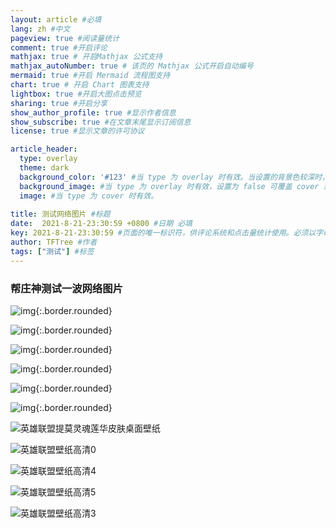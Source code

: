 ```yaml
---
layout: article #必填
lang: zh #中文
pageview: true #阅读量统计
comment: true #开启评论
mathjax: true # 开启Mathjax 公式支持
mathjax_autoNumber: true # 该页的 Mathjax 公式开启自动编号
mermaid: true #开启 Mermaid 流程图支持
chart: true # 开启 Chart 图表支持
lightbox: true #开启大图点击预览
sharing: true #开启分享
show_author_profile: true #显示作者信息
show_subscribe: true #在文章末尾显示订阅信息
license: true #显示文章的许可协议

article_header:
  type: overlay
  theme: dark
  background_color: '#123' #当 type 为 overlay 时有效。当设置的背景色较深时，你需要设置 theme 为 dark。
  background_image: #当 type 为 overlay 时有效，设置为 false 可覆盖 cover 禁止背景图片。
  image: #当 type 为 cover 时有效。
  
title: 测试网络图片 #标题
date:  2021-8-21-23:30:59 +0800 #日期 必填
key: 2021-8-21-23:30:59 #页面的唯一标识符，供评论系统和点击量统计使用。必须以字母（[A-Za-z]）开头，其后可以接若干字母、数字（[0-9]）、连字符（-）、下划线（_）、冒号（:）和小数点（.）。
author: TFTree #作者
tags: ["测试"] #标签
---
```


### 帮庄神测试一波网络图片

![img](\images\2021-08-21-测试网络图片\6f2642a7d933c895c534cd3ec61373f08202002a.jpg){:.border.rounded}

![img](\images\2021-08-21-测试网络图片\e224cffc1e178a8295772ae5e103738da977e82a.jpg){:.border.rounded}

![img](\images\2021-08-21-测试网络图片\c18987d6277f9e2f467e484d0830e924b899f32a.jpg){:.border.rounded}

![img](\images\2021-08-21-测试网络图片\c61ca8d3fd1f4134497f503b321f95cad1c85e29.jpg){:.border.rounded}

![img](\images\2021-08-21-测试网络图片\b2190ef41bd5ad6eddb231af96cb39dbb6fd3c29.jpg){:.border.rounded}

![img](\images\2021-08-21-测试网络图片\12894710b912c8fc3079a388eb039245d78821eb.jpg){:.border.rounded}

![英雄联盟提莫灵魂莲华皮肤桌面壁纸](http://pic1.win4000.com/wallpaper/2020-07-08/5f053db32ecc6.jpg)

![英雄联盟壁纸高清0](http://img.improve-yourmemory.com/pic/ff00242ca0c218d77e012c5429fad849-0.jpg)

![英雄联盟壁纸高清4](http://img.improve-yourmemory.com/pic/ff00242ca0c218d77e012c5429fad849-4.jpg)

![英雄联盟壁纸高清5](http://img.improve-yourmemory.com/pic/ff00242ca0c218d77e012c5429fad849-5.jpg)

![英雄联盟壁纸高清3](http://img.improve-yourmemory.com/pic/ff00242ca0c218d77e012c5429fad849-3.jpg)
